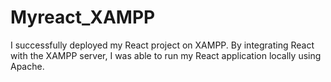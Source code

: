# Myreact_XAMPP
I successfully deployed my React project on XAMPP. By integrating React with the XAMPP server, I was able to run my React application locally using Apache.
